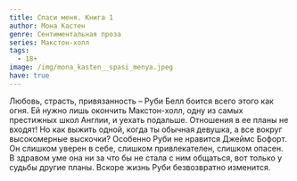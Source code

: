 ```yaml
---
title: Спаси меня. Книга 1
author: Мона Кастен
genre: Сентиментальная проза
series: Макстон-холл
tags:
  - 18+
image: /img/mona_kasten__spasi_menya.jpeg
have: true
---
```

Любовь, страсть, привязанность – Руби Белл боится всего этого как огня. Ей нужно лишь окончить Макстон-холл, одну из самых престижных школ Англии, и уехать подальше. Отношения в ее планы не входят! Но как выжить одной, когда ты обычная девушка, а все вокруг высокомерные выскочки? Особенно Руби не нравится Джеймс Бофорт. Он слишком уверен в себе, слишком привлекателен, слишком опасен. В здравом уме она ни за что бы не стала с ним общаться, вот только у судьбы другие планы. Вскоре жизнь Руби безвозвратно изменится.